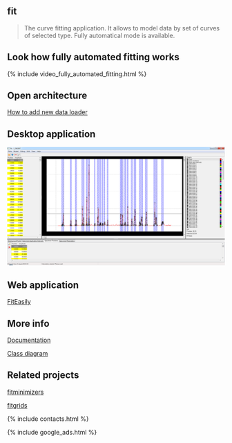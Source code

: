 ## fit
> The curve fitting application. It allows to model data by set of curves of selected type.
> Fully automatical mode is available.

## Look how fully automated fitting works

{% include video_fully_automated_fitting.html %}

## Open architecture

[How to add new data loader](how-to-extend-data-loaders)

## Desktop application

![Fitting results](assets/images/2018-12-23_13h17_55.png)

## Web application

[FitEasily](fiteasily.html)

## More info

[Documentation](doc/index.html)

[Class diagram](doc/GVClasses.png)

## Related projects

[fitminimizers](https://dvmorozov.github.io/fitminimizers/)

[fitgrids](https://dvmorozov.github.io/fitgrids/)

{% include contacts.html %}

{% include google_ads.html %}
